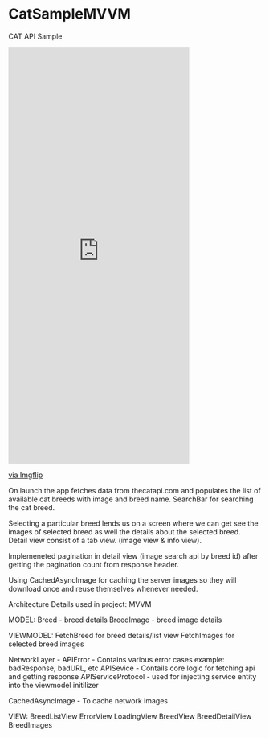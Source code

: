# CatSampleMVVM
CAT API Sample 

<div style="width:360px;max-width:100%;"><div style="height:0;padding-bottom:229.72%;position:relative;"><iframe width="360" height="827" style="position:absolute;top:0;left:0;width:100%;height:100%;" frameBorder="0" src="https://imgflip.com/embed/6utqjp"></iframe></div><p><a href="https://imgflip.com/gif/6utqjp">via Imgflip</a></p></div>

On launch the app fetches data from thecatapi.com and populates the list of available cat breeds with image and breed name. 
SearchBar for searching the cat breed.

Selecting a particular breed lends us on a screen where we can get see the images of selected breed as well the details about the selected breed.
Detail view consist of a tab view. (image view & info view).

Implemeneted pagination in detail view (image search api by breed id) after getting the pagination count from response header.

Using CachedAsyncImage for caching the server images so they will download once and reuse themselves whenever needed.


Architecture Details used in project: MVVM

MODEL:
Breed -  breed details
BreedImage - breed image details

VIEWMODEL:
FetchBreed for breed details/list view
FetchImages for selected breed images

NetworkLayer - 
APIError - Contains various error cases example: badResponse, badURL, etc
APISevice - Contails core logic for fetching api and getting response
APIServiceProtocol - used for injecting service entity into the viewmodel initilizer

CachedAsyncImage - To cache network images

VIEW:
BreedListView
ErrorView
LoadingView
BreedView
BreedDetailView
BreedImages


